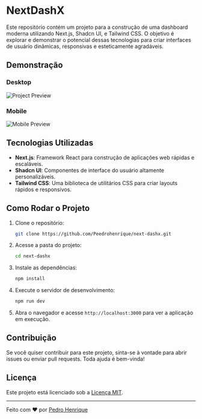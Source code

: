 # NextDashX

Este repositório contém um projeto para a construção de uma dashboard moderna utilizando Next.js, Shadcn UI, e Tailwind CSS. O objetivo é explorar e demonstrar o potencial dessas tecnologias para criar interfaces de usuário dinâmicas, responsivas e esteticamente agradáveis.

## Demonstração

### Desktop
![Project Preview](https://raw.githubusercontent.com/Peedrohenrique/next-dashx/main/public/image/project.png)

### Mobile
![Mobile Preview](https://github.com/Peedrohenrique/next-dashx/blob/main/public/image/projectMobile.png?raw=true)

## Tecnologias Utilizadas

- **Next.js**: Framework React para construção de aplicações web rápidas e escaláveis.
- **Shadcn UI**: Componentes de interface do usuário altamente personalizáveis.
- **Tailwind CSS**: Uma biblioteca de utilitários CSS para criar layouts rápidos e responsivos.

## Como Rodar o Projeto

1. Clone o repositório:
    ```bash
    git clone https://github.com/Peedrohenrique/next-dashx.git
    ```

2. Acesse a pasta do projeto:
    ```bash
    cd next-dashx
    ```

3. Instale as dependências:
    ```bash
    npm install
    ```

4. Execute o servidor de desenvolvimento:
    ```bash
    npm run dev
    ```

5. Abra o navegador e acesse `http://localhost:3000` para ver a aplicação em execução.

## Contribuição

Se você quiser contribuir para este projeto, sinta-se à vontade para abrir issues ou enviar pull requests. Toda ajuda é bem-vinda!

## Licença

Este projeto está licenciado sob a [Licença MIT](LICENSE).

---

Feito com ❤️ por [Pedro Henrique](https://github.com/Peedrohenrique)
